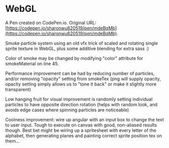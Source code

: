 # WebGL

A Pen created on CodePen.io. Original URL: [https://codepen.io/sharonwu820519/pen/mdeBqMb](https://codepen.io/sharonwu820519/pen/mdeBqMb).

Smoke particle system using an old vfx trick of scaled and rotating single sprite texture in WebGL, plus some additive blending for extra sass :)

Color of smoke may be changed by modifying "color" attribute for smokeMaterial on line 45.

Performance improvement can be had by reducing number of particles, and/or removing "opacity" setting from smokeTex (png will supply opacity, opacity setting simply allows us to "tone it back" or make it slightly more transparent)

Low hanging fruit for visual improvement is randomly setting individual particles to have opposite direction rotation (helps with random look, and avoids edge cases where spinning particles are noticeable)

Coolness improvement: wire up angular with an input box to change the text to user input. Tough to execute on canvas with good, non-aliased results though. Best bet might be wiring up a spritesheet with every letter of the alphabet, then generating planes and painting correct sprite position tex on them...
